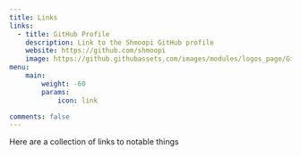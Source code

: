 ```yaml
---
title: Links
links:
  - title: GitHub Profile
    description: Link to the Shmoopi GitHub profile
    website: https://github.com/shmoopi
    image: https://github.githubassets.com/images/modules/logos_page/GitHub-Mark.png
menu:
    main:
        weight: -60
        params:
            icon: link

comments: false
---
```


Here are a collection of links to notable things
<!--
To use this feature, add `links` section to frontmatter.

This page's frontmatter:

```yaml
links:
  - title: GitHub
    description: GitHub is the world's largest software development platform.
    website: https://github.com
    image: https://github.githubassets.com/images/modules/logos_page/GitHub-Mark.png
  - title: TypeScript
    description: TypeScript is a typed superset of JavaScript that compiles to plain JavaScript.
    website: https://www.typescriptlang.org
    image: ts-logo-128.jpg
```

`image` field accepts both local and external images. -->